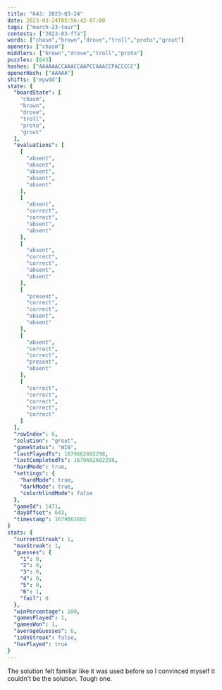 ```yaml
---
title: "643: 2023-03-24"
date: 2023-03-24T05:56:42-07:00
tags: ["march-23-tour"]
contests: ["2023-03-ffa"]
words: ["chasm","brown","drove","troll","proto","grout"]
openers: ["chasm"]
middlers: ["brown","drove","troll","proto"]
puzzles: [643]
hashes: ["AAAAAACCAAACCAAPCCAAACCPACCCCC"]
openerHash: ["AAAAA"]
shifts: ["mywdd"]
state: {
  "boardState": [
    "chasm",
    "brown",
    "drove",
    "troll",
    "proto",
    "grout"
  ],
  "evaluations": [
    [
      "absent",
      "absent",
      "absent",
      "absent",
      "absent"
    ],
    [
      "absent",
      "correct",
      "correct",
      "absent",
      "absent"
    ],
    [
      "absent",
      "correct",
      "correct",
      "absent",
      "absent"
    ],
    [
      "present",
      "correct",
      "correct",
      "absent",
      "absent"
    ],
    [
      "absent",
      "correct",
      "correct",
      "present",
      "absent"
    ],
    [
      "correct",
      "correct",
      "correct",
      "correct",
      "correct"
    ]
  ],
  "rowIndex": 6,
  "solution": "grout",
  "gameStatus": "WIN",
  "lastPlayedTs": 1679662602298,
  "lastCompletedTs": 1679662602298,
  "hardMode": true,
  "settings": {
    "hardMode": true,
    "darkMode": true,
    "colorblindMode": false
  },
  "gameId": 1471,
  "dayOffset": 643,
  "timestamp": 1679662602
}
stats: {
  "currentStreak": 1,
  "maxStreak": 1,
  "guesses": {
    "1": 0,
    "2": 0,
    "3": 0,
    "4": 0,
    "5": 0,
    "6": 1,
    "fail": 0
  },
  "winPercentage": 100,
  "gamesPlayed": 1,
  "gamesWon": 1,
  "averageGuesses": 6,
  "isOnStreak": false,
  "hasPlayed": true
}
---
```

<!-- more -->
The solution felt familiar like it was used before so I convinced myself it couldn't be the solution. Tough one. 

